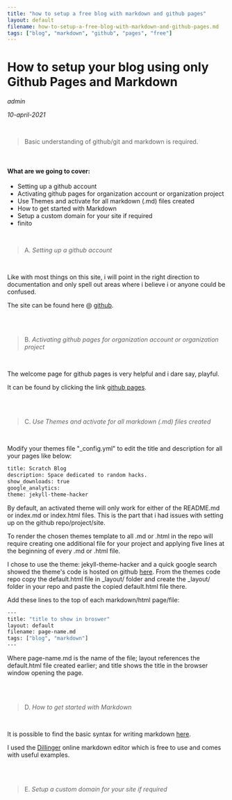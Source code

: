 ```yaml
---
title: "how to setup a free blog with markdown and github pages"
layout: default
filename: how-to-setup-a-free-blog-with-markdown-and-github-pages.md
tags: ["blog", "markdown", "github", "pages", "free"]
---
```


# How to setup your blog using only Github Pages and Markdown
*admin*

*10-april-2021*

<br />

> Basic understanding of github/git and markdown is required.

<br />

#### What are we going to cover:
- Setting up a github account
- Activating github pages for organization account or organization project
- Use Themes and activate for all markdown (.md) files created
- How to get started with Markdown
- Setup a custom domain for your site if required
- finito

<br />

> A. 
> *Setting up a github account*
<br />

Like with most things on this site, i will point in the right direction to documentation and only spell out areas where i believe i or anyone could be confused.

The site can be found here @ [github][github].

<br />
<br />

> B. 
> *Activating github pages for organization account or organization project*
<br />

The welcome page for github pages is very helpful and i dare say, playful.

It can be found by clicking the link [github pages][githubpages].

<br />
<br />

> C. 
> *Use Themes and activate for all markdown (.md) files created*
<br />

Modify your themes file "_config.yml" to edit the title and description for all your pages like below:
<br />

```sh
title: Scratch Blog
description: Space dedicated to random hacks.
show_downloads: true
google_analytics:
theme: jekyll-theme-hacker
```

By default, an activated theme will only work for either of the README.md or index.md or index.html files.
This is the part that i had issues with setting up on the github repo/project/site.

To render the chosen themes template to all .md or .html in the repo will require creating one additional file for your project and applying five lines at the beginning of every .md or .html file.
<br />

I chose to use the theme: jekyll-theme-hacker and a quick google search showed the theme's code is hosted on github [here][hacker-theme].
From the themes code repo copy the default.html file in _layout/ folder and create the _layout/ folder in your repo and paste the copied default.html file there.
<br />

Add these lines to the top of each markdown/html page/file:

```sh
---
title: "title to show in broswer"
layout: default
filename: page-name.md
tags: ["blog", "markdown"]
---
```

Where page-name.md is the name of the file; layout references the default.html file created earlier; and title shows the title in the browser window opening the page.

<br />
<br />

> D. 
> *How to get started with Markdown*
<br />

It is possible to find the basic syntax for writing markdown [here][markdownguide].

I used the [Dillinger][dillinger] online markdown editor which is free to use and comes with useful examples.

<br />
<br />

> E. 
> *Setup a custom domain for your site if required*
<br />


[dillinger]: <https://dillinger.io/>
[markdownguide]: <https://www.markdownguide.org/basic-syntax/>
[githubpages]: <https://pages.github.com/>
[github]: <https://github.com/>
[hacker-theme]: <https://github.com/pages-themes/hacker>
